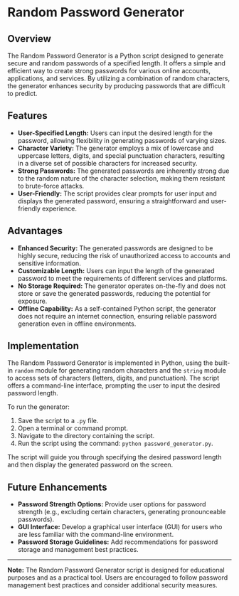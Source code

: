 # Random Password Generator

## Overview

The Random Password Generator is a Python script designed to generate secure and random passwords of a specified length. It offers a simple and efficient way to create strong passwords for various online accounts, applications, and services. By utilizing a combination of random characters, the generator enhances security by producing passwords that are difficult to predict.

## Features

- **User-Specified Length:** Users can input the desired length for the password, allowing flexibility in generating passwords of varying sizes.
- **Character Variety:** The generator employs a mix of lowercase and uppercase letters, digits, and special punctuation characters, resulting in a diverse set of possible characters for increased security.
- **Strong Passwords:** The generated passwords are inherently strong due to the random nature of the character selection, making them resistant to brute-force attacks.
- **User-Friendly:** The script provides clear prompts for user input and displays the generated password, ensuring a straightforward and user-friendly experience.

## Advantages

- **Enhanced Security:** The generated passwords are designed to be highly secure, reducing the risk of unauthorized access to accounts and sensitive information.
- **Customizable Length:** Users can input the length of the generated password to meet the requirements of different services and platforms.
- **No Storage Required:** The generator operates on-the-fly and does not store or save the generated passwords, reducing the potential for exposure.
- **Offline Capability:** As a self-contained Python script, the generator does not require an internet connection, ensuring reliable password generation even in offline environments.

## Implementation

The Random Password Generator is implemented in Python, using the built-in `random` module for generating random characters and the `string` module to access sets of characters (letters, digits, and punctuation). The script offers a command-line interface, prompting the user to input the desired password length.

To run the generator:

1. Save the script to a `.py` file.
2. Open a terminal or command prompt.
3. Navigate to the directory containing the script.
4. Run the script using the command: `python password_generator.py`.

The script will guide you through specifying the desired password length and then display the generated password on the screen.

## Future Enhancements

- **Password Strength Options:** Provide user options for password strength (e.g., excluding certain characters, generating pronounceable passwords).
- **GUI Interface:** Develop a graphical user interface (GUI) for users who are less familiar with the command-line environment.
- **Password Storage Guidelines:** Add recommendations for password storage and management best practices.

---

**Note:** The Random Password Generator script is designed for educational purposes and as a practical tool. Users are encouraged to follow password management best practices and consider additional security measures.
